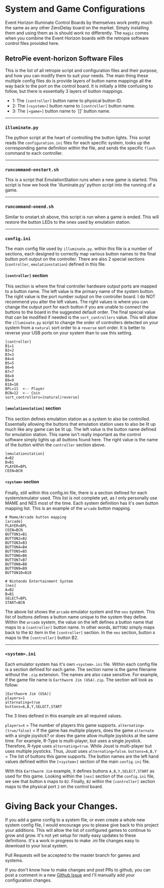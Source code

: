 # System and Game Configurations
Event Horizon Illuminate Control Boards by themselves work pretty much the same as any other ZeroDelay board on the market.  Simply installing them and using them as is should work no differently.  The `magic` comes when you combine the Event Horizon boards with the retropie software control files provided here.  

## RetroPie event-horizon Software Files
This is the list of all retropie script and configuration files and their purpose, and how you can modify them to suit your needs.  The main thing these multiple config files do is provide layers of button name mappings all the way back to the port on the control board.  It is initially a little confusing to follow, but there is essentially 3 layers of button mappings.  
- 1: The `[controller]` button name to physical button ID.
- 2: The `[<system>]` button name to `[controller]` button name.
- 3: The `[<game>]` button name to `[<system>]' button name.

---
### `illuminate.py`
The python script at the heart of controlling the button lights.  This script reads the `configuration.ini` files for each specific system, looks up the corresponding game definition within the file, and sends the specific `flash` command to each controller.

---
### `runcommand-onstart.sh` 
This is a script that EmulationStation runs when a new game is started.  This script is how we hook the 'illuminate.py' python script into the running of a game.

---
### `runcommand-onend.sh` 
Similar to onstart.sh above, this script is run when a game is ended.  This will restore the button LEDs to the ones used by emulation station.

---
### `config.ini` 
The main config file used by `illuminate.py`. within this file is a number of sections, each designed to correctly map various button names to the final button port output on the controller.  There are also 2 special sections (`controller`, `emulationstation`) defined in this file.  

#### `[controller]` section 
This section is where the final controller hardware output ports are mapped to a button name.  The left value is the primary name of the system button.  The right value is the port number output on the controller board.   I do NOT recommend you alter the left values. The right values is where you can change the output port for each button if you are unable to connect the buttons to the board in the suggested default order.  The final special value that can be modified if needed is the `sort_controllers` value.  This will allow the `illuminate.py` script to change the order of controllers detected on your system from a `natural` sort order to a `reverse` sort order.  It is better to reverse your USB ports on your system than to use this setting.
```
[controller]
B1=1
B2=2
B3=3
B4=4
B5=5
B6=6
B7=7
B8=8
B9=9
B10=10
BPL=11  <-- Player
BCN=12  <-- Coin
sort_controllers=[natural|reverse]
```

#### `[emulationstation]` section
This section defines emulation station as a system to also be controlled.  Essentially allowing the buttons that emulation station uses to also be lit up much like any game can be lit up.  The left value is the button name defined for emulation station. This name isn't really important as the control software simply lights up all buttons found here.  The right value is the name of the button within the `controller` section above.
```
[emulationstation]
A=B2
B=B1
PLAYER=BPL
COIN=BCN
```

#### `<system>` section
Finally, still within this config.ini file, there is a section defined for each system/emulator used.  This list is not complete yet, as I only personally use MAME and NES most of the time.  Each system definition has it's own button mapping list.  This is an example of the `arcade` button mapping.
```
# Mame/Arcade button mapping
[arcade]
PLAYER=BPL
COIN=BCN
BUTTON1=B1
BUTTON2=B2
BUTTON3=B3
BUTTON4=B4
BUTTON5=B5
BUTTON6=B6
BUTTON7=B7
BUTTON8=B8
BUTTON9=B9
BUTTON10=B10

# Nintendo Entertainment System
[nes]
A=B2
B=B1
SELECT=BPL
START=BCN

```
The above list shows the `arcade` emulator system and the `nes` system.  This list of buttons defines a button name unique to the system they define. Within the `arcade` system, the value on the left defines a button name that maps to a `[controller]` button name.  In other words, `BUTTON2` simply maps back to the `B2` item in the `[controller]` section.  In the `nes` section, button `A` maps to the `[controller]` button B2.

---
### `<system>.ini` 
Each emulator system has it's own `<system>.ini` file.  Within each config file is a section defined for each game.  The section name is the game filename without the `.zip` extension.  The names are also case sensitive.  For example, if the game file name is `Earthworm Jim (USA).zip`.  The section will look as follow:
```
[Earthworm Jim (USA)]
players=1
alternating=true
buttons=A,B,Y,SELECT,START
```
The 3 lines defined in this example are all required values.  

`players=X` = The number of players this game supports.
`alternating=[true/false]` = If the game has multiple players, does the game `alternate` with a single joystick? or does the game allow multiple joysticks at the same time.  For example, R-Type is multi-player, but uses a single joystick. Therefore, R-type uses `alternating=true`.  While Joust is multi-player but uses multiple joysticks.  Thus, Joust uses `alternating=false`.
`buttons=A,B,Y` = The list of buttons this game supports.  The button names are the left hand values defined within the `[<system>]` section of the main `config.ini` file.

With this `Earthworm Jim` example, it defines buttons `A,B,Y,SELECT,START` as used for this game.  Looking within the `[nes]` section of the `config.ini` file, we see that button `A` maps to `B2`.  Finally, `B2` within the `[controller]` section maps to the physical port `2` on the control board.

##

# Giving Back your Changes.
If you add a game config to a system file, or even create a whole new system config file, I would encourage you to please give back to this project your additions.  This will allow the list of configured games to continue to grow and grow.  It's not yet setup for really easy updates to these definitions.  It's a work in progress to make .ini file changes easy to download to your local system.

Pull Requests will be accepted to the master branch for games and systems.

If you don't know how to make changes and post PRs to github, you can post a comment in a new [Github Issue](https://github.com/shaneapowell/EventHorizonIlluminate/issues) and I'll manually add your configuration changes. 